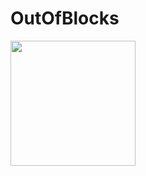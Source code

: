 # OutOfBlocks

<img src="https://github.com/realspectralwolf/OutOfBlocks/assets/84773603/1496f832-69ea-4db2-bb29-deb66341c8c1" width="200" />
